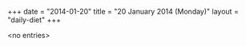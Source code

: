 +++
date = "2014-01-20"
title = "20 January 2014 (Monday)"
layout = "daily-diet"
+++

<p>&lt;no entries&gt;</p>